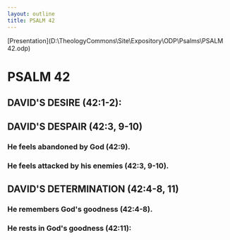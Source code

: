 ```yaml
---
layout: outline
title: PSALM 42
---
```

[Presentation](D:\TheologyCommons\Site\Expository\ODP\Psalms\PSALM 42.odp)
# PSALM 42 
## DAVID\'S DESIRE (42:1-2): 
## DAVID\'S DESPAIR (42:3, 9-10) 
###  He feels abandoned by God (42:9). 
###  He feels attacked by his enemies (42:3, 9-10). 
## DAVID\'S DETERMINATION (42:4-8, 11) 
###  He remembers God\'s goodness (42:4-8). 
###  He rests in God\'s goodness (42:11): 
